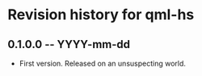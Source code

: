 # Revision history for qml-hs

## 0.1.0.0 -- YYYY-mm-dd

* First version. Released on an unsuspecting world.
